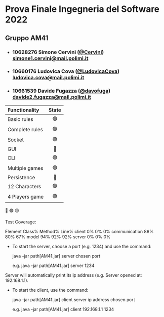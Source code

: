 # Prova Finale Ingegneria del Software 2022
## Gruppo AM41

- ###   10628276   Simone Cervini ([@Cervini](https://github.com/Cervini))<br>simone1.cervini@mail.polimi.it
- ###   10660176    Ludovica Cova ([@LudovicaCova](https://github.com/LudovicaCova))<br>ludovica.cova@mail.polimi.it
- ###   10661539    Davide Fugazza ([@davofuga](https://github.com/davofuga))<br>davide2.fugazza@mail.polimi.it

| Functionality  |                       State                        |
|:---------------|:--------------------------------------------------:|
| Basic rules    | 🟢 |
| Complete rules | 🟢 |
| Socket         | 🟢 |
| GUI            | 🔴 |
| CLI            | 🟢 |
| Multiple games | 🟢 |
| Persistence    | 🔴 |
| 12 Characters  | 🟢 |
| 4 Players game | 🟢 |

🔴
🟢
🟡

Test Coverage:

 Element        Class%      Method%     Line%
 client           0%         0%        0%
 communication   88%        80%       67%
 model           94%        92%       92%
 server           0%         0%        0%


* To start the server, choose a port (e.g. 1234) and use the command:

    java -jar path[AM41.jar] server chosen port

    e.g. java -jar path[AM41.jar] server 1234

Server will automatically print its ip address (e.g. Server opened at: 192.168.1.1).

* To start the client, use the command:

    java -jar path[AM41.jar] client server ip address chosen port

    e.g. java -jar path[AM41.jar] client 192.168.1.1 1234


